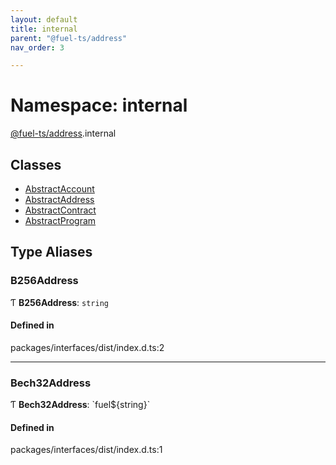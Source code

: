 ```yaml
---
layout: default
title: internal
parent: "@fuel-ts/address"
nav_order: 3

---
```


# Namespace: internal

[@fuel-ts/address](../index.md).internal

## Classes

- [AbstractAccount](../classes/internal-AbstractAccount.md)
- [AbstractAddress](../classes/internal-AbstractAddress.md)
- [AbstractContract](../classes/internal-AbstractContract.md)
- [AbstractProgram](../classes/internal-AbstractProgram.md)

## Type Aliases

### B256Address

Ƭ **B256Address**: `string`

#### Defined in

packages/interfaces/dist/index.d.ts:2

___

### Bech32Address

Ƭ **Bech32Address**: \`fuel${string}\`

#### Defined in

packages/interfaces/dist/index.d.ts:1
